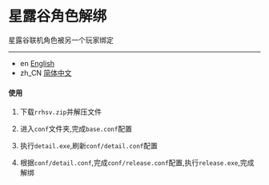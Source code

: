 # 星露谷角色解绑

星露谷联机角色被另一个玩家绑定

--- 

- en [English](README.md)
- zh_CN [简体中文](README.zh_CN.md)

#### 使用

1. 下载`rrhsv.zip`并解压文件

2. 进入`conf`文件夹,完成`base.conf`配置

2. 执行`detail.exe`,刷新`conf/detail.conf`配置

3. 根据`conf/detail.conf`,完成`conf/release.conf`配置,执行`release.exe`,完成解绑

